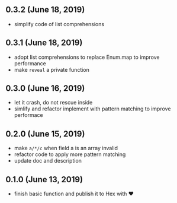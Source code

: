 ## 0.3.2 (June 18, 2019)

- simplify code of list comprehensions

## 0.3.1 (June 18, 2019)

- adopt list comprehensions to replace Enum.map to improve performance
- make `reveal` a private function

## 0.3.0 (June 16, 2019)

- let it crash, do not rescue inside
- simlify and refactor implement with pattern matching to improve performace

## 0.2.0 (June 15, 2019)

- make `a/*/c` when field a is an array invalid
- refactor code to apply more pattern matching
- update doc and description

## 0.1.0 (June 13, 2019)

- finish basic function and publish it to Hex with ❤️
